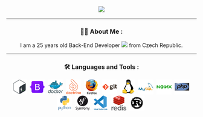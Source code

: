 <div id="header" align="center">
  <img width="100" src="https://media3.giphy.com/media/jdPMeyv9rn0hZHh8n9/giphy.gif?cid=ecf05e47zxbij97x0j7rvokctf85mhowyqb6wt8b6c7hk9ht&rid=giphy.gif&ct=s" />
  
  ---
  
  ### :man_technologist: About Me :
  <div>
    I am a 25 years old Back-End Developer <img src="https://media.giphy.com/media/WUlplcMpOCEmTGBtBW/giphy.gif" width="30"> from Czech Republic.
  </div>
  
  ---

  ### :hammer_and_wrench: Languages and Tools :
  
  <div>
     <img src="https://raw.githubusercontent.com/devicons/devicon/master/icons/bash/bash-original.svg" title="Bash" alt="Bash" width="40" height="40"/>&nbsp;
     <img src="https://raw.githubusercontent.com/devicons/devicon/master/icons/bootstrap/bootstrap-original.svg" title="Bootstrap" alt="Bootstrap" width="40" height="40"/>&nbsp;
    <img src="https://raw.githubusercontent.com/devicons/devicon/master/icons/docker/docker-original-wordmark.svg" title="Docker" alt="Docker" width="40" height="40"/>&nbsp;
    <img src="https://raw.githubusercontent.com/devicons/devicon/master/icons/doctrine/doctrine-line-wordmark.svg" title="Doctrine" alt="Doctrine" width="40" height="40"/>&nbsp;
    <img src="https://raw.githubusercontent.com/devicons/devicon/master/icons/firefox/firefox-original-wordmark.svg" title="Firefox" alt="Firefox" width="40" height="40"/>&nbsp;
    <img src="https://raw.githubusercontent.com/devicons/devicon/master/icons/git/git-original-wordmark.svg" title="Git" alt="Git" width="40" height="40"/>&nbsp;
    <img src="https://raw.githubusercontent.com/devicons/devicon/master/icons/linux/linux-original.svg" title="Linux" alt="Linux" width="40" height="40"/>&nbsp;
    <img src="https://raw.githubusercontent.com/devicons/devicon/master/icons/mysql/mysql-original-wordmark.svg" title="MySQL" alt="MySQL" width="40" height="40"/>&nbsp;
    <img src="https://raw.githubusercontent.com/devicons/devicon/master/icons/nginx/nginx-original.svg" title="nginx" alt="nginx" width="40" height="40"/>&nbsp;
    <img src="https://raw.githubusercontent.com/devicons/devicon/master/icons/php/php-original.svg" title="PHP" alt="PHP" width="40" height="40"/>&nbsp;
    <img src="https://raw.githubusercontent.com/devicons/devicon/master/icons/python/python-original-wordmark.svg" title="Python" alt="Python" width="40" height="40"/>&nbsp;
    <img src="https://raw.githubusercontent.com/devicons/devicon/master/icons/symfony/symfony-original-wordmark.svg" title="Symfony" alt="Symfony" width="40" height="40"/>&nbsp;
    <img src="https://raw.githubusercontent.com/devicons/devicon/master/icons/vscode/vscode-original-wordmark.svg" title="VSCode" alt="VSCode" width="40" height="40"/>&nbsp;
    <img src="https://raw.githubusercontent.com/devicons/devicon/master/icons/redis/redis-original-wordmark.svg" title="Redis" alt="Redis" width="40" height="40"/>&nbsp;
    <img src="https://raw.githubusercontent.com/devicons/devicon/master/icons/rust/rust-plain.svg" title="Rust" alt="Rust" width="40" height="40"/>&nbsp;
  </div>
</div>
